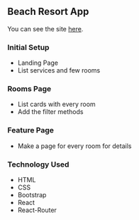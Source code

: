 ## Beach Resort App

You can see the site [here](https://admiring-hawking-b2013c.netlify.com/).

### Initial Setup

* Landing Page
* List services and few rooms

### Rooms Page

* List cards with every room
* Add the filter methods

### Feature Page

* Make a page for every room for details

### Technology Used

* HTML
* CSS
* Bootstrap
* React
* React-Router



